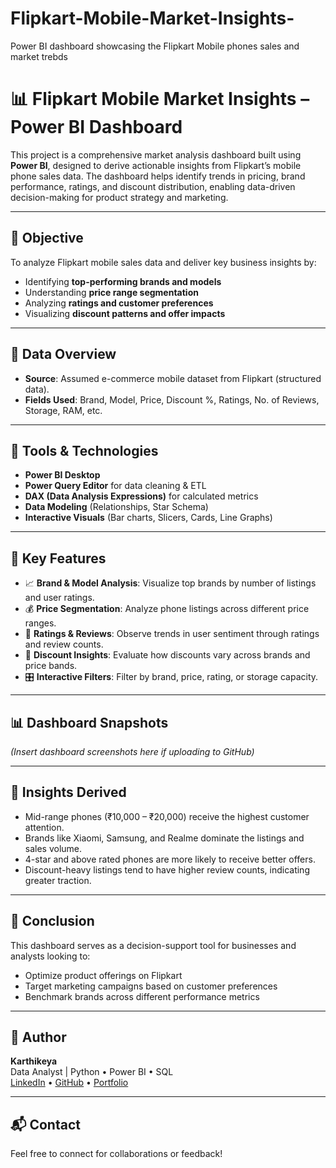 # Flipkart-Mobile-Market-Insights-
Power BI dashboard showcasing the Flipkart Mobile phones sales and market trebds
# 📊 Flipkart Mobile Market Insights – Power BI Dashboard

This project is a comprehensive market analysis dashboard built using **Power BI**, designed to derive actionable insights from Flipkart’s mobile phone sales data. The dashboard helps identify trends in pricing, brand performance, ratings, and discount distribution, enabling data-driven decision-making for product strategy and marketing.

---

## 🚀 Objective

To analyze Flipkart mobile sales data and deliver key business insights by:
- Identifying **top-performing brands and models**
- Understanding **price range segmentation**
- Analyzing **ratings and customer preferences**
- Visualizing **discount patterns and offer impacts**

---

## 📁 Data Overview

- **Source**: Assumed e-commerce mobile dataset from Flipkart (structured data).
- **Fields Used**: Brand, Model, Price, Discount %, Ratings, No. of Reviews, Storage, RAM, etc.

---

## 🧰 Tools & Technologies

- **Power BI Desktop**
- **Power Query Editor** for data cleaning & ETL
- **DAX (Data Analysis Expressions)** for calculated metrics
- **Data Modeling** (Relationships, Star Schema)
- **Interactive Visuals** (Bar charts, Slicers, Cards, Line Graphs)

---

## 📌 Key Features

- 📈 **Brand & Model Analysis**: Visualize top brands by number of listings and user ratings.
- 💰 **Price Segmentation**: Analyze phone listings across different price ranges.
- 🌟 **Ratings & Reviews**: Observe trends in user sentiment through ratings and review counts.
- 🔻 **Discount Insights**: Evaluate how discounts vary across brands and price bands.
- 🎛️ **Interactive Filters**: Filter by brand, price, rating, or storage capacity.

---

## 📊 Dashboard Snapshots

*(Insert dashboard screenshots here if uploading to GitHub)*

---

## 🧠 Insights Derived

- Mid-range phones (₹10,000 – ₹20,000) receive the highest customer attention.
- Brands like Xiaomi, Samsung, and Realme dominate the listings and sales volume.
- 4-star and above rated phones are more likely to receive better offers.
- Discount-heavy listings tend to have higher review counts, indicating greater traction.

---

## 🙌 Conclusion

This dashboard serves as a decision-support tool for businesses and analysts looking to:
- Optimize product offerings on Flipkart
- Target marketing campaigns based on customer preferences
- Benchmark brands across different performance metrics

---

## 👤 Author

**Karthikeya**  
Data Analyst | Python • Power BI • SQL  
[LinkedIn](#) • [GitHub](#) • [Portfolio](#)

---

## 📬 Contact

Feel free to connect for collaborations or feedback!

